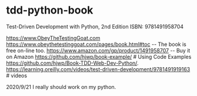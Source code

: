 # tdd-python-book
Test-Driven Development with Python, 2nd Edition     ISBN: 9781491958704

https://www.ObeyTheTestingGoat.com
https://www.obeythetestinggoat.com/pages/book.html#toc -- The book is free on-line too.
https://www.amazon.com/gp/product/1491958707           -- Buy it on Amazon
https://github.com/hjwp/book-example/ # Using Code Examples
https://github.com/hjwp/Book-TDD-Web-Dev-Python/.
https://learning.oreilly.com/videos/test-driven-development/9781491919163 # videos

2020/9/21 I really should work on my python.
